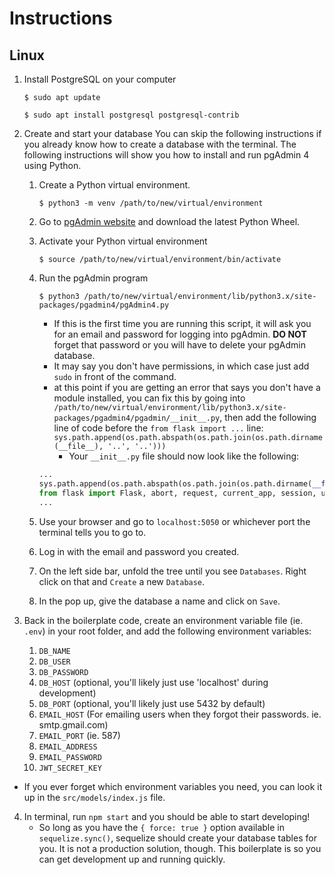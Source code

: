 # Instructions

## Linux

1. Install PostgreSQL on your computer
   ```shell
   $ sudo apt update
   ```
   ```shell
   $ sudo apt install postgresql postgresql-contrib
   ```
2. Create and start your database
   You can skip the following instructions if you already know how to create a database with the terminal. The following instructions will show you how to install and run pgAdmin 4 using Python.

   1. Create a Python virtual environment.
      ```shell
      $ python3 -m venv /path/to/new/virtual/environment
      ```
   2. Go to [pgAdmin website](https://www.pgadmin.org/download/pgadmin-4-python-wheel/) and download the latest Python Wheel.
   3. Activate your Python virtual environment
      ```shell
      $ source /path/to/new/virtual/environment/bin/activate
      ```
   4. Run the pgAdmin program

      ```shell
      $ python3 /path/to/new/virtual/environment/lib/python3.x/site-packages/pgadmin4/pgAdmin4.py
      ```

      - If this is the first time you are running this script, it will ask you for an email and password for logging into pgAdmin. **DO NOT** forget that password or you will have to delete your pgAdmin database.
      - It may say you don't have permissions, in which case just add `sudo` in front of the command.
      - at this point if you are getting an error that says you don't have a module installed, you can fix this by going into `/path/to/new/virtual/environment/lib/python3.x/site-packages/pgadmin4/pgadmin/__init__.py`, then add the following line of code before the `from flask import ...` line:
        `sys.path.append(os.path.abspath(os.path.join(os.path.dirname(__file__), '..', '..')))`
        - Your `__init__.py` file should now look like the following:

      ```python
      ...
      sys.path.append(os.path.abspath(os.path.join(os.path.dirname(__file__), '..', '..')))
      from flask import Flask, abort, request, current_app, session, url_for
      ...
      ```

   5. Use your browser and go to `localhost:5050` or whichever port the terminal tells you to go to.

   6. Log in with the email and password you created.

   7. On the left side bar, unfold the tree until you see `Databases`. Right click on that and `Create` a new `Database`.

   8. In the pop up, give the database a name and click on `Save`.

3. Back in the boilerplate code, create an environment variable file (ie. `.env`) in your root folder, and add the following environment variables:

   1. `DB_NAME`
   2. `DB_USER`
   3. `DB_PASSWORD`
   4. `DB_HOST` (optional, you'll likely just use 'localhost' during development)
   5. `DB_PORT` (optional, you'll likely just use 5432 by default)
   6. `EMAIL_HOST` (For emailing users when they forgot their passwords. ie. smtp.gmail.com)
   7. `EMAIL_PORT` (ie. 587)
   8. `EMAIL_ADDRESS`
   9. `EMAIL_PASSWORD`
   10. `JWT_SECRET_KEY`

- If you ever forget which environment variables you need, you can look it up in the `src/models/index.js` file.

4. In terminal, run `npm start` and you should be able to start developing!
   - So long as you have the `{ force: true }` option available in `sequelize.sync()`, sequelize should create your database tables for you. It is not a production solution, though. This boilerplate is so you can get development up and running quickly.
